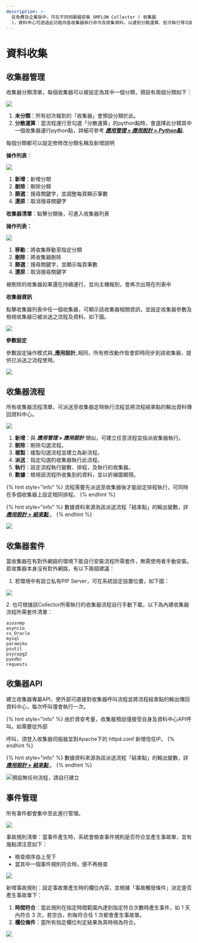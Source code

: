 ```yaml
---
description: >-
  在免費及企業版中，可在不同伺服器安裝 OMFLOW Collector ( 收集器
  )，資料中心可透過此功能向各收集器執行命令及收集資料，以達到分散運算、批次執行等功能。
---
```


# 資料收集

## 收集器管理

收集器分類清單，每個收集器可以被設定為其中一個分類，預設有兩個分類如下：

![](<../.gitbook/assets/tu-pian- (1).png>)

1. **未分類**：所有初次報到的「收集器」會預設分類於此。
2. **分散運算**：當流程運行至勾選「分散運算」的python點時，會選擇此分類其中一個收集器運行python點，詳細可參考 [_**應用管理 > 應用設計 > Python點**_](6.md#cheng-shi-ma)。

每個分類都可以設定修修改分類名稱及新增說明

**操作列表**：

![](<../.gitbook/assets/tu-pian- (46).png>)

1. **新增**：新增分類
2. **刪除**：刪除分類
3. **篩選**：搜尋關鍵字，並調整每頁顯示筆數
4. **還原**：取消搜尋關鍵字

**收集器清單**：點擊分類後，可進入收集器列表

**操作列表：**

![](<../.gitbook/assets/tu-pian- (29).png>)

1. **移動**：將收集移動至指定分類
2. **刪除**：將收集器刪除
3. **篩選**：搜尋關鍵字，並顯示每頁筆數
4. **還原**：取消搜尋關鍵字

被刪除的收集器如果還在持續運行，並向主機報到，會再次出現在列表中

**收集器資訊**

點擊收集器列表中任一個收集器，可顯示該收集器相關資訊，並設定收集器參數及檢視收集器已被派送之流程及資料，如下圖。

![](<../.gitbook/assets/tu-pian- (54).png>)

**參數設定**

參數設定操作模式與_**應用設計**_相同，所有修改動作皆會即時同步到該收集器，提供已派送之流程使用。

![](<../.gitbook/assets/tu-pian- (53).png>)

## 收集器流程

所有收集器流程清單，可派送至收集器定時執行流程並將流程結束點的輸出資料傳回資料中心。

![](<../.gitbook/assets/tu-pian- (55) (2).png>)

1. **新增**：與 _**應用管理 > 應用設計**_ 類似，可建立任意流程並指派收集器執行。
2. **刪除**：刪除勾選流程。
3. **複製**：複製勾選流程並建立為新流程。
4. **派送**：指定勾選的收集器執行此流程。
5. **執行**：設定流程執行變數、排程，及執行的收集器。
6. **數據**：檢視該流程所收集到的資料，並以折線圖顯現。

{% hint style="info" %}
流程需要先派送至收集器後才能設定排程執行，可同時在多個收集器上設定相同排程。
{% endhint %}

{% hint style="info" %}
數據資料來源為該派送流程「結束點」的輸出變數，詳 [_**應用設計 > 結束點**_ ](6.md#jie-shu)。
{% endhint %}

![](../.gitbook/assets/pic011.jpg)

## 收集器套件

當收集器在有對外網路的環境下能自行安裝流程所需套件，無需使用者手動安裝。若收集器本身沒有對外網路，有以下兩個建議：

1. 若環境中有設立私有PIP Server，可在系統設定設置位置，如下圖：

![](../.gitbook/assets/pipserver.png)

&#x20;   2\. 也可根據該Collector所需執行的收集器流程自行手動下載，以下為內建收集器流程所需套件清單：

```
aiosnmp
asyncio
cx_Oracle
mysql
paramiko
psutil
psycopg2
pyodbc
requests
```

## 收集器API

建立收集器專屬API，使外部可直接對收集器呼叫流程並將流程結束點的輸出傳回資料中心，每次呼叫僅會執行一次。

{% hint style="info" %}
由於資安考量，收集器預設僅接受自身及資料中心API呼叫。如需要從外部

呼叫，須登入收集器伺服器並對Apache下的 httpd.conf 新增信任IP。
{% endhint %}

{% hint style="info" %}
數據資料來源為該派送流程「結束點」的輸出變數，詳 [_**應用設計 > 結束點**_ ](6.md#jie-shu)。
{% endhint %}

![預設無任何流程，請自行建立](../.gitbook/assets/pic014.jpg)

## 事件管理

所有事件都會集中至此進行管理。

![](../.gitbook/assets/pic015.jpg)

事故規則清單：當事件產生時，系統會檢查事件規則是否符合並產生事故單，並有幾點須注意如下：

* 檢查順序由上至下
* 當其中一個事件規則符合時，便不再檢查

![](../.gitbook/assets/pic016.jpg)

新增事故規則：設定事故單產生時的欄位內容，並根據「事故觸發條件」決定是否產生事故單下：

1. **時間符合**：當此規則在指定時間範圍內達到指定符合次數時產生事件，如 1 天內符合 3 次，若空白，則每符合任 1 次都會產生事故單。
2. **欄位條件**：當所有指定欄位判定結果為真時視為符合。

![](<../.gitbook/assets/pic017 (1).jpg>)
